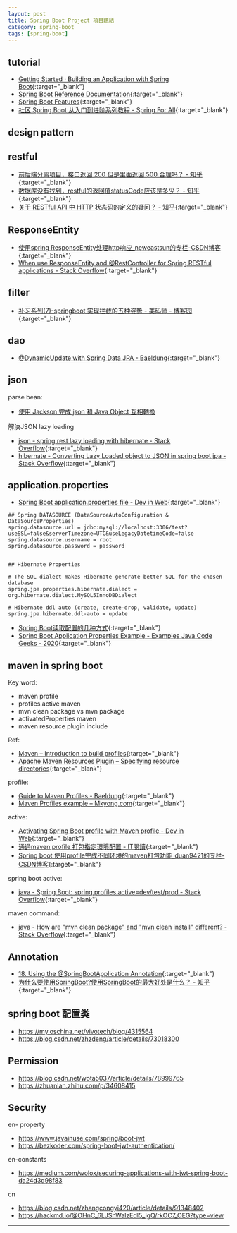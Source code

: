 ```yaml
---
layout: post
title: Spring Boot Project 項目總結
category: spring-boot
tags: [spring-boot]
---
```


## tutorial

- [Getting Started · Building an Application with Spring Boot](https://spring.io/guides/gs/spring-boot/){:target="_blank"}
- [Spring Boot Reference Documentation](https://docs.spring.io/spring-boot/docs/2.2.2.RELEASE/reference/htmlsingle/){:target="_blank"}
- [Spring Boot Features](https://docs.spring.io/spring-boot/docs/current/reference/html/spring-boot-features.html#boot-features-spring-application){:target="_blank"}
- [社区 Spring Boot 从入门到进阶系列教程 - Spring For All](http://www.spring4all.com/article/246){:target="_blank"}

## design pattern



## restful

- [前后端分离项目，接口返回 200 但是里面返回 500 合理吗？ - 知乎](https://www.zhihu.com/question/309888255){:target="_blank"}
- [数据库没有找到，restful的返回值statusCode应该是多少？ - 知乎](https://www.zhihu.com/question/310737821){:target="_blank"}
- [关于 RESTful API 中 HTTP 状态码的定义的疑问？ - 知乎](https://www.zhihu.com/question/58686782){:target="_blank"}

## ResponseEntity

- [使用spring ResponseEntity处理http响应_neweastsun的专栏-CSDN博客](https://blog.csdn.net/neweastsun/article/details/81142870){:target="_blank"}
- [When use ResponseEntity<T> and @RestController for Spring RESTful applications - Stack Overflow](https://bit.ly/3aojtE6){:target="_blank"}

## filter

- [补习系列(7)-springboot 实现拦截的五种姿势 - 美码师 - 博客园](https://www.cnblogs.com/littleatp/p/9496009.html){:target="_blank"}

## dao

- [@DynamicUpdate with Spring Data JPA - Baeldung](https://www.baeldung.com/spring-data-jpa-dynamicupdate){:target="_blank"}

## json

parse bean:
- [使用 Jackson 完成 json 和 Java Object 互相轉換](https://kucw.github.io/blog/2020/6/java-jackson/)

解決JSON lazy loading
- [json - spring rest lazy loading with hibernate - Stack Overflow](https://stackoverflow.com/questions/46190099/spring-rest-lazy-loading-with-hibernate){:target="_blank"}
- [hibernate - Converting Lazy Loaded object to JSON in spring boot jpa - Stack Overflow](https://stackoverflow.com/questions/55942356/converting-lazy-loaded-object-to-json-in-spring-boot-jpa){:target="_blank"}

## application.properties

- [Spring Boot application.properties file - Dev in Web](http://dolszewski.com/spring/spring-boot-application-properties-file/){:target="_blank"}

```properties
## Spring DATASOURCE (DataSourceAutoConfiguration & DataSourceProperties)
spring.datasource.url = jdbc:mysql://localhost:3306/test?useSSL=false&serverTimezone=UTC&useLegacyDatetimeCode=false
spring.datasource.username = root
spring.datasource.password = password


## Hibernate Properties

# The SQL dialect makes Hibernate generate better SQL for the chosen database
spring.jpa.properties.hibernate.dialect = org.hibernate.dialect.MySQL5InnoDBDialect

# Hibernate ddl auto (create, create-drop, validate, update)
spring.jpa.hibernate.ddl-auto = update
```

- [Spring Boot读取配置的几种方式](https://mp.weixin.qq.com/s/aen2PIh0ut-BSHad-Bw7hg){:target="_blank"}
- [Spring Boot Application Properties Example - Examples Java Code Geeks - 2020](https://examples.javacodegeeks.com/enterprise-java/spring/boot/spring-boot-application-properties-example/){:target="_blank"}

## maven in spring boot

Key word:
- maven profile
- profiles.active maven
- mvn clean package vs mvn package
- activatedProperties maven
- maven resource plugin include

Ref:
- [Maven – Introduction to build profiles](http://maven.apache.org/guides/introduction/introduction-to-profiles.html){:target="_blank"}
- [Apache Maven Resources Plugin – Specifying resource directories](http://maven.apache.org/plugins/maven-resources-plugin/examples/resource-directory.html){:target="_blank"}

profile:
- [Guide to Maven Profiles - Baeldung](https://www.baeldung.com/maven-profiles){:target="_blank"}
- [Maven Profiles example – Mkyong.com](https://mkyong.com/maven/maven-profiles-example/){:target="_blank"}

active:
- [Activating Spring Boot profile with Maven profile - Dev in Web](http://dolszewski.com/spring/spring-boot-properties-per-maven-profile/){:target="_blank"}
- [通過maven profile 打包指定環境配置 - IT閱讀](https://www.itread01.com/content/1546503853.html){:target="_blank"}
- [Spring boot 使用profile完成不同环境的maven打包功能_duan9421的专栏-CSDN博客](https://blog.csdn.net/duan9421/article/details/79086335){:target="_blank"}

spring boot active:
- [java - Spring Boot: spring.profiles.active=dev/test/prod - Stack Overflow](https://bit.ly/386R6sB){:target="_blank"}

maven command:
- [java - How are "mvn clean package" and "mvn clean install" different? - Stack Overflow](https://bit.ly/2GTEN6F){:target="_blank"}

## Annotation

- [18. Using the @SpringBootApplication Annotation](https://docs.spring.io/spring-boot/docs/2.1.11.RELEASE/reference/html/using-boot-using-springbootapplication-annotation.html){:target="_blank"}
- [为什么要使用SpringBoot?使用SpringBoot的最大好处是什么？ - 知乎](https://zhuanlan.zhihu.com/p/78116580){:target="_blank"}

## spring boot 配置类

- https://my.oschina.net/vivotech/blog/4315564
- https://blog.csdn.net/zhzdeng/article/details/73018300

## Permission

- https://blog.csdn.net/wota5037/article/details/78999765
- https://zhuanlan.zhihu.com/p/34608415

## Security

en- property

- https://www.javainuse.com/spring/boot-jwt
- https://bezkoder.com/spring-boot-jwt-authentication/

en-constants

- https://medium.com/wolox/securing-applications-with-jwt-spring-boot-da24d3d98f83

cn

- https://blog.csdn.net/zhangcongyi420/article/details/91348402
- https://hackmd.io/@OHnC_6LJShWalzEdl5_lgQ/rkOC7_OEG?type=view

---